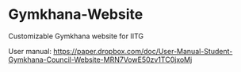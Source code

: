 # Gymkhana-Website
Customizable Gymkhana website for IITG

User manual:
https://paper.dropbox.com/doc/User-Manual-Student-Gymkhana-Council-Website-MRN7VowE50zv1TC0jxoMj
